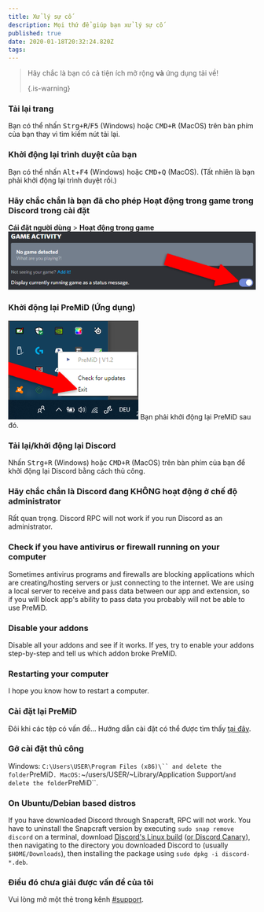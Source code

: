 ```yaml
---
title: Xử lý sự cố
description: Mọi thứ để giúp bạn xử lý sự cố
published: true
date: 2020-01-18T20:32:24.820Z
tags:
---
```


> Hãy chắc là bạn có cả tiện ích mở rộng **và** ứng dụng tải về! 
> 
> {.is-warning}

### Tải lại trang
Bạn có thể nhấn <kbd>Strg+R</kbd>/<kbd>F5</kbd> (Windows) hoặc <kbd>CMD+R</kbd> (MacOS) trên bàn phím của bạn thay vì tìm kiếm nút tải lại.

### Khởi động lại trình duyệt của bạn
Bạn có thể nhấn <kbd>Alt</kbd>+<kbd>F4</kbd> (Windows) hoặc <kbd>CMD</kbd>+<kbd>Q</kbd> (MacOS). (Tất nhiên là bạn phải khởi động lại trình duyệt rồi.)

### Hãy chắc chắn là bạn đã cho phép Hoạt động trong game trong Discord trong cài đặt
**Cái đặt người dùng** > **Hoạt động trong game** ![gameactivity_edited.png](/gameactivity_edited.png)

### Khởi động lại PreMiD (Ứng dụng)
![quit.png](/quit.png) Bạn phải khởi động lại PreMiD sau đó.

### Tải lại/khởi động lại Discord
Nhấn <kbd>Strg+R</kbd> (Windows) hoặc <kbd>CMD+R</kbd> (MacOS) trên bàn phím của bạn để khởi động lại Discord bằng cách thủ công.

### Hãy chắc chắn là Discord đang KHÔNG hoạt động ở chế độ administrator
Rất quan trọng. Discord RPC will not work if you run Discord as an administrator.

### Check if you have antivirus or firewall running on your computer
Sometimes antivirus programs and firewalls are blocking applications which are creating/hosting servers or just connecting to the internet. We are using a local server to receive and pass data between our app and extension, so if you will block app's ability to pass data you probably will not be able to use PreMiD.

### Disable your addons
Disable all your addons and see if it works. If yes, try to enable your addons step-by-step and tell us which addon broke PreMiD.

### Restarting your computer
I hope you know how to restart a computer.

### Cài đặt lại PreMiD
Đôi khi các tệp có vấn đề... Hướng dẫn cài đặt có thể được tìm thấy [tại đây](/install).

### Gỡ cài đặt thủ công
Windows:    `C:\Users\USER\Program Files (x86)\`` and delete the folder`PreMiD`.
MacOS:`~/users/USER/~Library/Application Support/`and delete the folder`PreMiD``.

### On Ubuntu/Debian based distros
If you have downloaded Discord through Snapcraft, RPC will not work. You have to uninstall the Snapcraft version by executing `sudo snap remove discord` on a terminal, download [Discord's Linux build](https://discordapp.com/api/download?platform=linux) ([or Discord Canary](https://discordapp.com/api/canary/download?platform=linux)), then navigating to the directory you downloaded Discord to (usually `$HOME/Downloads`), then installing the package using `sudo dpkg -i discord-*.deb`.

### Điều đó chưa giải được vấn đề của tôi
Vui lòng mở một thẻ trong kênh [#support](https://discord.gg/PreMiD).
